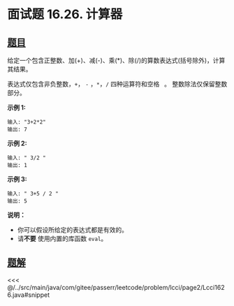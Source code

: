 # 面试题 16.26. 计算器

## [题目](https://leetcode.cn/problems/calculator-lcci/)
给定一个包含正整数、加(+)、减(-)、乘(\*)、除(/)的算数表达式(括号除外)，计算其结果。

表达式仅包含非负整数，`+`， `-` ，`*`，`/` 四种运算符和空格 ` `。 整数除法仅保留整数部分。

**示例 1:**

```
输入: "3+2*2"
输出: 7
```

**示例 2:**

```
输入: " 3/2 "
输出: 1
```

**示例 3:**

```
输入: " 3+5 / 2 "
输出: 5
```

**说明：**

* 你可以假设所给定的表达式都是有效的。
* 请**不要** 使用内置的库函数 `eval`。


## [题解](https://github.com/PasseRR/JavaLeetCode/blob/master/src/main/java/com/gitee/passerr/leetcode/problem/lcci/page2/Lcci1626.java)

<<< @/../src/main/java/com/gitee/passerr/leetcode/problem/lcci/page2/Lcci1626.java#snippet

